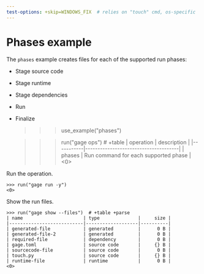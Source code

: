 ```yaml
---
test-options: +skip=WINDOWS_FIX  # relies on "touch" cmd, os-specific
---
```


# Phases example

The `phases` example creates files for each of the supported run phases:

- Stage source code
- Stage runtime
- Stage dependencies
- Run
- Finalize

    >>> use_example("phases")

    >>> run("gage ops")  # +table
    | operation | description                          |
    |-----------|--------------------------------------|
    | phases    | Run command for each supported phase |
    <0>

Run the operation.

    >>> run("gage run -y")
    <0>

Show the run files.

    >>> run("gage show --files")  # +table +parse
    | name                      | type              |     size |
    |---------------------------|-------------------|----------|
    | generated-file            | generated         |      0 B |
    | generated-file-2          | generated         |      0 B |
    | required-file             | dependency        |      0 B |
    | gage.toml                 | source code       |     {} B |
    | sourcecode-file           | source code       |      0 B |
    | touch.py                  | source code       |     {} B |
    | runtime-file              | runtime           |      0 B |
    <0>
